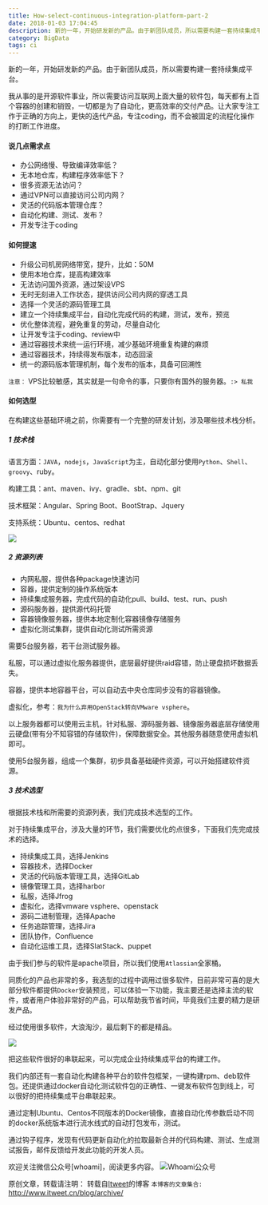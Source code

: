 ```yaml
---
title: How-select-continuous-integration-platform-part-2
date: 2018-01-03 17:04:45
description: 新的一年，开始研发新的产品。由于新团队成员，所以需要构建一套持续集成平台。
category: BigData
tags: ci
---
```


新的一年，开始研发新的产品。由于新团队成员，所以需要构建一套持续集成平台。

我从事的是开源软件事业，所以需要访问互联网上面大量的软件包，每天都有上百个容器的创建和销毁，一切都是为了自动化，更高效率的交付产品。让大家专注工作于正确的方向上，更快的迭代产品，专注coding，而不会被固定的流程化操作的打断工作进度。

#### 说几点需求点

- 办公网络慢、导致编译效率低？ 
- 无本地仓库，构建程序效率低下？
- 很多资源无法访问？
- 通过VPN可以直接访问公司内网？
- 灵活的代码版本管理仓库？
- 自动化构建、测试、发布？
- 开发专注于coding

#### 如何提速

- 升级公司机房网络带宽，提升，比如：50M
- 使用本地仓库，提高构建效率
- 无法访问国外资源，通过架设VPS
- 无时无刻进入工作状态，提供访问公司内网的穿透工具
- 选择一个灵活的源码管理工具
- 建立一个持续集成平台，自动化完成代码的构建，测试，发布，预览
- 优化整体流程，避免重复的劳动，尽量自动化
- 让开发专注于coding、review中
- 通过容器技术来统一运行环境，减少基础环境重复构建的麻烦
- 通过容器技术，持续得发布版本，动态回滚
- 统一的源码版本管理机制，每个发布的版本，具备可回溯性

`注意：` VPS比较敏感，其实就是一句命令的事，只要你有国外的服务器。`:> 私我`

#### 如何选型

在构建这些基础环境之前，你需要有一个完整的研发计划，涉及哪些技术栈分析。

##### 1 技术栈

语言方面：`JAVA`，`nodejs`，`JavaScript`为主，自动化部分使用`Python`、`Shell`、`groovy`、ruby。

构建工具：ant、maven、ivy、gradle、sbt、npm、git

技术框架：Angular、Spring Boot、BootStrap、Jquery

支持系统：Ubuntu、centos、redhat

![](https://github.com/itweet/labs/raw/master/devops/img/devops-2.png)

##### 2 资源列表

- 内网私服，提供各种package快速访问
- 容器，提供定制的操作系统版本
- 持续集成服务器，完成代码的自动化pull、build、test、run、push
- 源码服务器，提供源代码托管
- 容器镜像服务器，提供本地定制化容器镜像存储服务
- 虚拟化测试集群，提供自动化测试所需资源

需要5台服务器，若干台测试服务器。

私服，可以通过虚拟化服务器提供，底层最好提供raid容错，防止硬盘损坏数据丢失。

容器，提供本地容器平台，可以自动去中央仓库同步没有的容器镜像。

虚拟化，参考：`我为什么弃用OpenStack转向VMware vsphere`。

以上服务器都可以使用云主机，针对私服、源码服务器、镜像服务器底层存储使用云硬盘(带有分不知容错的存储软件)，保障数据安全。其他服务器随意使用虚拟机即可。

使用5台服务器，组成一个集群，初步具备基础硬件资源，可以开始搭建软件资源。

##### 3 技术选型

根据技术栈和所需要的资源列表，我们完成技术选型的工作。

对于持续集成平台，涉及大量的环节，我们需要优化的点很多，下面我们先完成技术的选择。

* 持续集成工具，选择Jenkins
* 容器技术，选择Docker
* 灵活的代码版本管理工具，选择GitLab
* 镜像管理工具，选择harbor
* 私服，选择Jfrog
* 虚拟化，选择vmware vsphere、openstack
* 源码二进制管理，选择Apache
* 任务追踪管理，选择Jira
* 团队协作，Confluence
* 自动化运维工具，选择SlatStack、puppet

由于我们参与的软件是apache项目，所以我们使用`Atlassian`全家桶。

同质化的产品也非常的多，我选型的过程中调用过很多软件，目前非常可喜的是大部分软件都提供`Docker`安装预览，可以体验一下功能，我主要还是选择主流的软件，或者用户体验非常好的产品，可以帮助我节省时间，毕竟我们主要的精力是研发产品。

经过使用很多软件，大浪淘沙，最后剩下的都是精品。

![](https://github.com/itweet/labs/raw/master/devops/img/nexatrace-pipeline.png)

把这些软件很好的串联起来，可以完成企业持续集成平台的构建工作。

我们内部还有一套自动化构建各种平台的软件包框架，一键构建rpm、deb软件包。还提供通过docker自动化测试软件包的正确性、一键发布软件包到线上，可以很好的把持续集成平台串联起来。

通过定制Ubuntu、Centos不同版本的Docker镜像，直接自动化传参数启动不同的docker系统版本进行流水线式的自动打包发布，测试。

通过钩子程序，发现有代码更新自动化的拉取最新合并的代码构建、测试、生成测试报告，邮件反馈给开发此功能的开发人员。

欢迎关注微信公众号[whoami]，阅读更多内容。
![Whoami公众号](https://github.com/itweet/labs/raw/master/common/img/weixin_public.gif)

原创文章，转载请注明： 转载自[Itweet](http://www.itweet.cn)的博客
`本博客的文章集合:` http://www.itweet.cn/blog/archive/